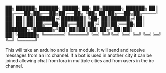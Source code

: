 ██╗      ██████╗ ██████╗  █████╗     ██╗      ██╗██████╗  ██████╗
██║     ██╔═══██╗██╔══██╗██╔══██╗    ╚██╗     ██║██╔══██╗██╔════╝
██║     ██║   ██║██████╔╝███████║     ╚██╗    ██║██████╔╝██║     
██║     ██║   ██║██╔══██╗██╔══██║     ██╔╝    ██║██╔══██╗██║     
███████╗╚██████╔╝██║  ██║██║  ██║    ██╔╝     ██║██║  ██║╚██████╗
╚══════╝ ╚═════╝ ╚═╝  ╚═╝╚═╝  ╚═╝    ╚═╝      ╚═╝╚═╝  ╚═╝ ╚═════╝

This will take an arduino and a lora module. It will send and receive messages from an irc channel. If a bot is used in another city it can be joined allowing chat from lora in multiple cities and from users in the irc channel.

